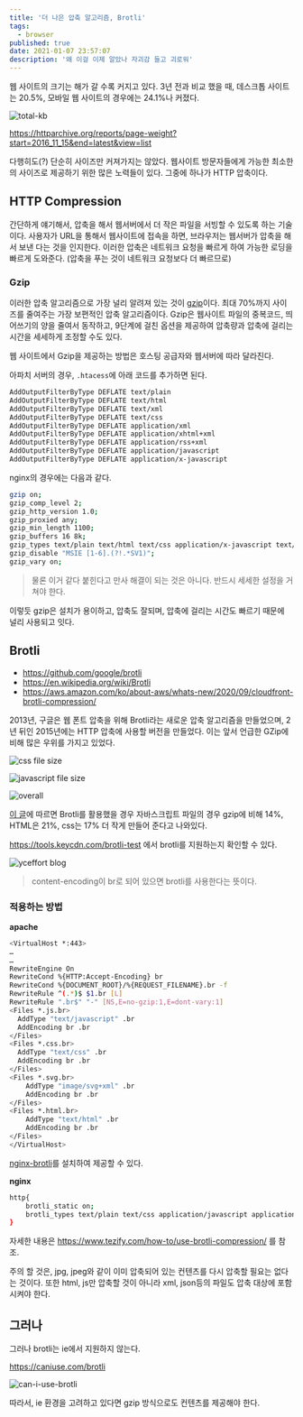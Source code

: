 ```yaml
---
title: '더 나은 압축 알고리즘, Brotli'
tags:
  - browser
published: true
date: 2021-01-07 23:57:07
description: '왜 이걸 이제 알았나 자괴감 들고 괴로워'
---
```


웹 사이트의 크기는 해가 갈 수록 커지고 있다. 3년 전과 비교 했을 때, 데스크톱 사이트는 20.5%, 모바일 웹 사이트의 경우에는 24.1%나 커졌다.

![total-kb](./images/website-total-kilobytes.png)

https://httparchive.org/reports/page-weight?start=2016_11_15&end=latest&view=list

다행히도(?) 단순히 사이즈만 커져가지는 않았다. 웹사이트 방문자들에게 가능한 최소한의 사이즈로 제공하기 위한 많은 노력들이 있다. 그중에 하나가 HTTP 압축이다.

## HTTP Compression

간단하게 얘기해서, 압축을 해서 웹서버에서 더 작은 파일을 서빙할 수 있도록 하는 기술이다. 사용자가 URL을 통해서 웹사이트에 접속을 하면, 브라우저는 웹서버가 압축을 해서 보낸 다는 것을 인지한다. 이러한 압축은 네트워크 요청을 빠르게 하여 가능한 로딩을 빠르게 도와준다. (압축을 푸는 것이 네트워크 요청보다 더 빠르므로)

### Gzip

이러한 압축 알고리즘으로 가장 널리 알려져 있는 것이 [gzip](https://ko.wikipedia.org/wiki/Gzip)이다. 최대 70%까지 사이즈를 줄여주는 가장 보편적인 압축 알고리즘이다. Gzip은 웹사이트 파일의 중복코드, 띄어쓰기의 양을 줄여서 동작하고, 9단계에 걸친 옵션을 제공하여 압축량과 압축에 걸리는 시간을 세세하게 조정할 수도 있다.

웹 사이트에서 Gzip을 제공하는 방법은 호스팅 공급자와 웹서버에 따라 달라진다.

아파치 서버의 경우, `.htacess`에 아래 코드를 추가하면 된다.

```bash
AddOutputFilterByType DEFLATE text/plain
AddOutputFilterByType DEFLATE text/html
AddOutputFilterByType DEFLATE text/xml
AddOutputFilterByType DEFLATE text/css
AddOutputFilterByType DEFLATE application/xml
AddOutputFilterByType DEFLATE application/xhtml+xml
AddOutputFilterByType DEFLATE application/rss+xml
AddOutputFilterByType DEFLATE application/javascript
AddOutputFilterByType DEFLATE application/x-javascript
```

nginx의 경우에는 다음과 같다.

```bash
gzip on;
gzip_comp_level 2;
gzip_http_version 1.0;
gzip_proxied any;
gzip_min_length 1100;
gzip_buffers 16 8k;
gzip_types text/plain text/html text/css application/x-javascript text/xml application/xml application/xml+rss text/javascript;
gzip_disable "MSIE [1-6].(?!.*SV1)";
gzip_vary on;
```

> 물론 이거 같다 붙힌다고 만사 해결이 되는 것은 아니다. 반드시 세세한 설정을 거쳐야 한다.

이렇듯 gzip은 설치가 용이하고, 압축도 잘되며, 압축에 걸리는 시간도 빠르기 때문에 널리 사용되고 잇다.

## Brotli

- https://github.com/google/brotli
- https://en.wikipedia.org/wiki/Brotli
- https://aws.amazon.com/ko/about-aws/whats-new/2020/09/cloudfront-brotli-compression/

2013년, 구글은 웹 폰트 압축을 위해 Brotli라는 새로운 압축 알고리즘을 만들었으며, 2년 뒤인 2015년에는 HTTP 압축에 사용할 버전을 만들었다. 이는 앞서 언급한 GZip에 비해 많은 우위를 가지고 있었다.

![css file size](https://miro.medium.com/max/2000/1*j-3dAHj0pu5E1GmtD6eMuw.png)

![javascript file size](https://miro.medium.com/max/2000/1*i3xJiqPfF84H1h2Rt7na9w.png)

![overall](https://miro.medium.com/max/1400/1*_GVXtCwykvrPzclpIcpAsw.png)

[이 글](https://certsimple.com/blog/nginx-brotli)에 따르면 Brotli를 활용했을 경우 자바스크립트 파일의 경우 gzip에 비해 14%, HTML은 21%, css는 17% 더 작게 만들어 준다고 나와있다.

https://tools.keycdn.com/brotli-test 에서 brotli를 지원하는지 확인할 수 있다.

![yceffort blog](./images/yceffort-brotli.png)

> content-encoding이 br로 되어 있으면 brotli를 사용한다는 뜻이다.

### 적용하는 방법

**apache**

```bash
<VirtualHost *:443>
…
…
RewriteEngine On
RewriteCond %{HTTP:Accept-Encoding} br
RewriteCond %{DOCUMENT_ROOT}/%{REQUEST_FILENAME}.br -f
RewriteRule ^(.*)$ $1.br [L]
RewriteRule ".br$" "-" [NS,E=no-gzip:1,E=dont-vary:1]
<Files *.js.br>
  AddType "text/javascript" .br
  AddEncoding br .br
</Files>
<Files *.css.br>
  AddType "text/css" .br
  AddEncoding br .br
</Files>
<Files *.svg.br>
    AddType "image/svg+xml" .br
    AddEncoding br .br
</Files>
<Files *.html.br>
    AddType "text/html" .br
    AddEncoding br .br
</Files>
</VirtualHost>
```

[nginx-brotli](https://github.com/google/ngx_brotli)를 설치하여 제공할 수 있다.

**nginx**

```bash
http{
    brotli_static on;
    brotli_types text/plain text/css application/javascript application/x-javascript text/xml application/xml application/xml+rss text/javascript image/x-icon image/vnd.microsoft.icon image/bmp image/svg+xml;
}
```

자세한 내용은 https://www.tezify.com/how-to/use-brotli-compression/ 를 참조.

주의 할 것은, jpg, jpeg와 같이 이미 압축되어 있는 컨텐츠를 다시 압축할 필요는 없다는 것이다. 또한 html, js만 압축할 것이 아니라 xml, json등의 파일도 압축 대상에 포함시켜야 한다.

## 그러나

그러나 brotli는 ie에서 지원하지 않는다.

https://caniuse.com/brotli

![can-i-use-brotli](./images/can-i-use-brotli.png)

따라서, ie 환경을 고려하고 있다면 gzip 방식으로도 컨텐츠를 제공해야 한다.

